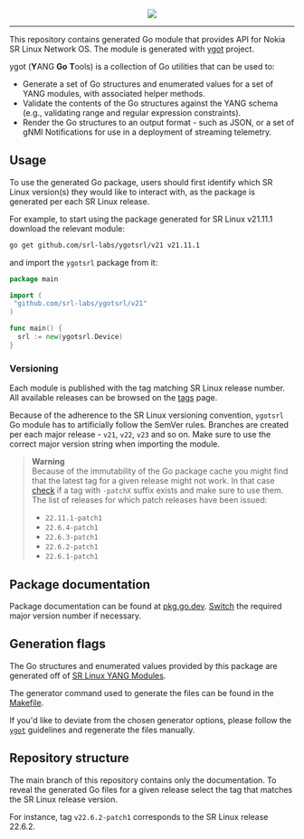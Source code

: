 
<p align=center><a href="https://learn.srlinux.dev"><img src=https://gitlab.com/rdodin/pics/-/wikis/uploads/71f0c7b44733ec328c40ab9eae996cb7/srl-ygotsrl-2.svg?sanitize=true /></a></p>

---

This repository contains generated Go module that provides API for Nokia SR Linux Network OS. The module is generated with [ygot](https://github.com/openconfig/ygot) project.

ygot (**Y**ANG **Go** **T**ools) is a collection of Go utilities that can be used to:

* Generate a set of Go structures and enumerated values for a set of YANG modules, with associated helper methods.
* Validate the contents of the Go structures against the YANG schema (e.g., validating range and regular expression constraints).
* Render the Go structures to an output format - such as JSON, or a set of gNMI Notifications for use in a deployment of streaming telemetry.

## Usage

To use the generated Go package, users should first identify which SR Linux version(s) they would like to interact with, as the package is generated per each SR Linux release.

For example, to start using the package generated for SR Linux v21.11.1 download the relevant module:

```bash
go get github.com/srl-labs/ygotsrl/v21 v21.11.1
```

and import the `ygotsrl` package from it:

```go
package main

import (
 "github.com/srl-labs/ygotsrl/v21"
)

func main() {
  srl := new(ygotsrl.Device)
}
```

### Versioning

Each module is published with the tag matching SR Linux release number. All available releases can be browsed on the [tags](https://github.com/srl-labs/ygotsrl/tags) page.

Because of the adherence to the SR Linux versioning convention, `ygotsrl` Go module has to artificially follow the SemVer rules. Branches are created per each major release - `v21`, `v22`, `v23` and so on. Make sure to use the correct major version string when importing the module.

> **Warning**  
> Because of the immutability of the Go package cache you might find that the latest tag for a given release might not work. In that case [check](https://github.com/srl-labs/ygotsrl/tags) if a tag with `-patchX` suffix exists and make sure to use them.
> The list of releases for which patch releases have been issued:  
>
> * `22.11.1-patch1`
> * `22.6.4-patch1`
> * `22.6.3-patch1`
> * `22.6.2-patch1`
> * `22.6.1-patch1`

## Package documentation

Package documentation can be found at [pkg.go.dev](https://pkg.go.dev/github.com/srl-labs/ygotsrl/v22). [Switch](https://pkg.go.dev/github.com/srl-labs/ygotsrl/v22?tab=versions) the required major version number if necessary.

## Generation flags

The Go structures and enumerated values provided by this package are generated off of [SR Linux YANG Modules](https://github.com/nokia/srlinux-yang-models).

The generator command used to generate the files can be found in the [Makefile](Makefile#L79).

If you'd like to deviate from the chosen generator options, please follow the [`ygot`](https://github.com/openconfig/ygot) guidelines and regenerate the files manually.

## Repository structure

The main branch of this repository contains only the documentation. To reveal the generated Go files for a given release select the tag that matches the SR Linux release version.

For instance, tag `v22.6.2-patch1` corresponds to the SR Linux release 22.6.2.
